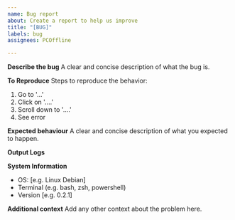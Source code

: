```yaml
---
name: Bug report
about: Create a report to help us improve
title: "[BUG]"
labels: bug
assignees: PCOffline

---
```


**Describe the bug**
A clear and concise description of what the bug is.

**To Reproduce**
Steps to reproduce the behavior:
1. Go to '...'
2. Click on '....'
3. Scroll down to '....'
4. See error

**Expected behaviour**
A clear and concise description of what you expected to happen.

**Output Logs**
<!-- Paste in the output you get by simply running the command -->
<!-- Additionally, run the `diagnose_last_alias` in your terminal and paste the output here -->

**System Information**
 - OS: [e.g. Linux Debian]
 - Terminal (e.g. bash, zsh, powershell)
 - Version [e.g. 0.2.1]

**Additional context**
Add any other context about the problem here.
